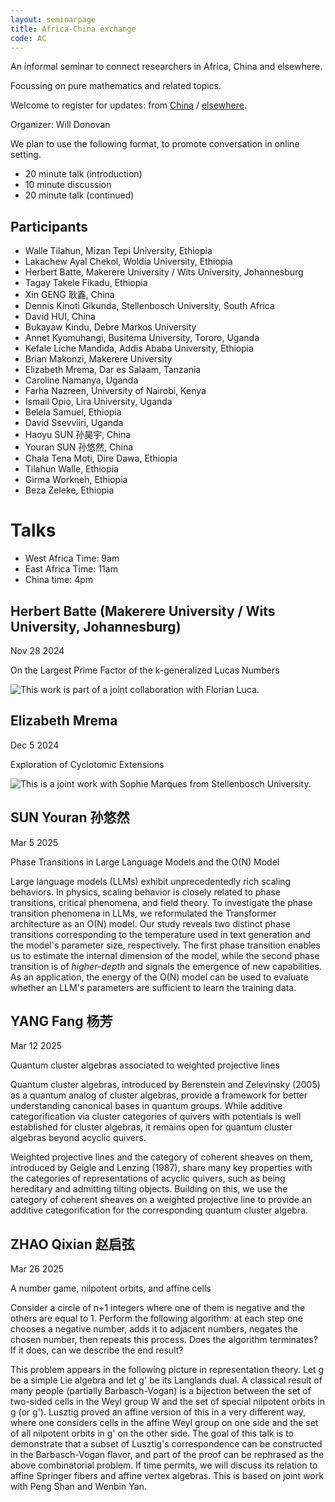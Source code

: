 ```yaml
---
layout: seminarpage
title: Africa-China exchange
code: AC
---
```


An informal seminar to connect researchers in Africa, China and elsewhere.

Focussing on pure mathematics and related topics.

Welcome to register for updates: from [China](https://wj.qq.com/s2/17722269/1b09/) / [elsewhere](https://forms.gle/FZ2CMXZU3Avm2PsK7).

Organizer: Will Donovan

We plan to use the following format, to promote conversation in online setting.

* 20 minute talk (introduction)
* 10 minute discussion
* 20 minute talk (continued)

## Participants

* Walle Tilahun, Mizan Tepi University, Ethiopia
* Lakachew Ayal Chekol, Woldia University, Ethiopia
* Herbert	Batte,	Makerere University / Wits University, Johannesburg
* Tagay Takele Fikadu, Ethiopia
* Xin GENG 耿鑫, China
* Dennis Kinoti	Gikunda, Stellenbosch University, South Africa
* David HUI, China
* Bukayaw	Kindu, Debre Markos University
* Annet	Kyomuhangi, Busitema University, Tororo, Uganda
* Kefale Liche Mandida, Addis Ababa University, Ethiopia 
* Brian Makonzi, Makerere University
* Elizabeth Mrema, Dar es Salaam, Tanzania
* Caroline Namanya, Uganda
* Farha	Nazreen, University of Nairobi, Kenya	
* Ismail Opio, Lira University, Uganda
* Belela Samuel, Ethiopia
* David	Ssevviiri, Uganda
* Haoyu SUN 孙昊宇, China
* Youran SUN 孙悠然, China
* Chala	Tena Moti, Dire Dawa, Ethiopia
* Tilahun Walle, Ethiopia
* Girma	Workneh, Ethiopia
* Beza Zeleke, Ethiopia

# Talks

* West Africa Time: 9am
* East Africa Time: 11am
* China time: 4pm	

## Herbert Batte (Makerere University / Wits University, Johannesburg)

Nov 28 2024

On the Largest Prime Factor of the k-generalized Lucas Numbers

![This work is part of a joint collaboration with Florian Luca.](./files/talk_HerbertBatte.jpg "Abstract")

## Elizabeth Mrema

Dec 5 2024

Exploration of Cyclotomic Extensions

![This is a joint work with Sophie Marques from Stellenbosch University.](./files/241205-Elizabeth-Mrema.jpg "Abstract")

## SUN Youran 孙悠然

Mar 5 2025

Phase Transitions in Large Language Models and the O(N) Model

Large language models (LLMs) exhibit unprecedentedly rich scaling behaviors. In physics, scaling behavior is closely related to phase transitions, critical phenomena, and field theory. To investigate the phase transition phenomena in LLMs, we reformulated the Transformer architecture as an O(N) model. Our study reveals two distinct phase transitions corresponding to the temperature used in text generation and the model's parameter size, respectively. The first phase transition enables us to estimate the internal dimension of the model, while the second phase transition is of *higher-depth* and signals the emergence of new capabilities. As an application, the energy of the O(N) model can be used to evaluate whether an LLM's parameters are sufficient to learn the training data.

## YANG Fang 杨芳

Mar 12 2025

Quantum cluster algebras associated to weighted projective lines

Quantum cluster algebras, introduced by Berenstein and Zelevinsky (2005) as a quantum analog of cluster algebras, provide a framework for better understanding canonical bases in quantum groups. While additive categorification via cluster categories of quivers with potentials is well established for cluster algebras, it remains open for quantum cluster algebras beyond acyclic quivers.

Weighted projective lines and the category of coherent sheaves on them, introduced by Geigle and Lenzing (1987), share many key properties with the categories of representations of acyclic quivers, such as being hereditary and admitting tilting objects. Building on this, we use the category of coherent sheaves on a weighted projective line to provide an additive categorification for the corresponding quantum cluster algebra.

## ZHAO Qixian 赵启弦

Mar 26 2025

A number game, nilpotent orbits, and affine cells

Consider a circle of n+1 integers where one of them is negative and the others are equal to 1. Perform the following algorithm: at each step one chooses a negative number, adds it to adjacent numbers, negates the chosen number, then repeats this process. Does the algorithm terminates? If it does, can we describe the end result?

This problem appears in the following picture in representation theory. Let g be a simple Lie algebra and let g' be its Langlands dual. A classical result of many people (partially Barbasch-Vogan) is a bijection between the set of two-sided cells in the Weyl group W and the set of special nilpotent orbits in g (or g'). Lusztig proved an affine version of this in a very different way, where one considers cells in the affine Weyl group on one side and the set of all nilpotent orbits in g' on the other side. The goal of this talk is to demonstrate that a subset of Lusztig's correspondence can be constructed in the Barbasch-Vogan flavor, and part of the proof can be rephrased as the above combinatorial problem. If time permits, we will discuss its relation to affine Springer fibers and affine vertex algebras. This is based on joint work with Peng Shan and Wenbin Yan.
